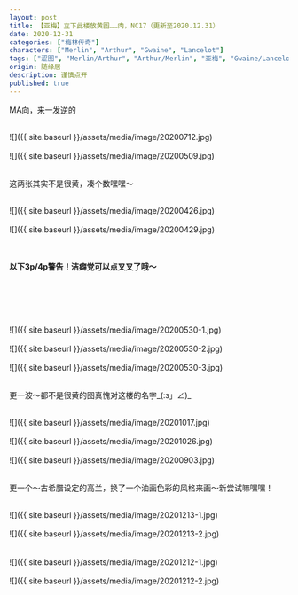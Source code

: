```yaml
---
layout: post
title: 【亚梅】立下此楼放黄图……肉，NC17（更新至2020.12.31）
date: 2020-12-31
categories: ["梅林传奇"]
characters: ["Merlin", "Arthur", "Gwaine", "Lancelot"]
tags: ["涩图", "Merlin/Arthur", "Arthur/Merlin", "亚梅", "Gwaine/Lancelot", "高兰", "限制级（R）", "成人级（NC-17）"]
origin: 随缘居
description: 谨慎点开
published: true
---
```


MA向，来一发逆的

<br>
![]({{ site.baseurl }}/assets/media/image/20200712.jpg)
<br>

<br>
![]({{ site.baseurl }}/assets/media/image/20200509.jpg)
<br><br>



这两张其实不是很黄，凑个数嘿嘿～

<br>
![]({{ site.baseurl }}/assets/media/image/20200426.jpg)
<br><br>
![]({{ site.baseurl }}/assets/media/image/20200429.jpg)
<br><br>

<br>

**以下3p/4p警告！洁癖党可以点叉叉了哦～**

<br><br><br>

<br>
![]({{ site.baseurl }}/assets/media/image/20200530-1.jpg)
<br><br>
![]({{ site.baseurl }}/assets/media/image/20200530-2.jpg)
<br><br>
![]({{ site.baseurl }}/assets/media/image/20200530-3.jpg)
<br><br>



更一波～都不是很黄的图真愧对这楼的名字\_(:з」∠)\_

<br>
![]({{ site.baseurl }}/assets/media/image/20201017.jpg)
<br><br>
![]({{ site.baseurl }}/assets/media/image/20201026.jpg)
<br><br>
![]({{ site.baseurl }}/assets/media/image/20200903.jpg)
<br><br>



更一个～古希腊设定的高兰，换了一个油画色彩的风格来画～新尝试嘛嘿嘿！

<br>
![]({{ site.baseurl }}/assets/media/image/20201213-1.jpg)
<br><br>
![]({{ site.baseurl }}/assets/media/image/20201213-2.jpg)
<br><br>


<br>
![]({{ site.baseurl }}/assets/media/image/20201212-1.jpg)
<br><br>
![]({{ site.baseurl }}/assets/media/image/20201212-2.jpg)
<br><br>
